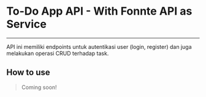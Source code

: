 # To-Do App API - With Fonnte API as Service

---

API ini memiliki endpoints untuk autentikasi user (login, register) dan juga melakukan operasi CRUD terhadap task.


## How to use

> Coming soon!